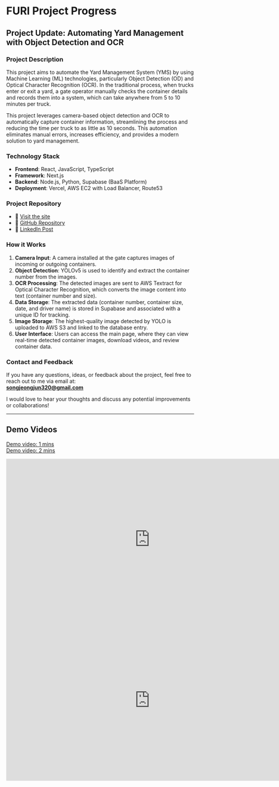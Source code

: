# FURI Project Progress

## Project Update: Automating Yard Management with Object Detection and OCR

### **Project Description**

This project aims to automate the Yard Management System (YMS) by using Machine Learning (ML) technologies, particularly Object Detection (OD) and Optical Character Recognition (OCR). In the traditional process, when trucks enter or exit a yard, a gate operator manually checks the container details and records them into a system, which can take anywhere from 5 to 10 minutes per truck.

This project leverages camera-based object detection and OCR to automatically capture container information, streamlining the process and reducing the time per truck to as little as 10 seconds. This automation eliminates manual errors, increases efficiency, and provides a modern solution to yard management.

### **Technology Stack**

- **Frontend**: React, JavaScript, TypeScript
- **Framework**: Next.js
- **Backend**: Node.js, Python, Supabase (BaaS Platform)
- **Deployment**: Vercel, AWS EC2 with Load Balancer, Route53

### **Project Repository**

- 🚀 [Visit the site](https://asu-furi-project.vercel.app/)
- 🚀 [GitHub Repository](https://github.com/songjeongjun320/ASU_FURI_Project)
- 🚀 [LinkedIn Post](https://www.linkedin.com/posts/junsong0602_asu-ocr-project-poster-activity-7228136673174282240-VnH8?utm_source=share&utm_medium=member_desktop)

### **How it Works**

1. **Camera Input**: A camera installed at the gate captures images of incoming or outgoing containers.
2. **Object Detection**: YOLOv5 is used to identify and extract the container number from the images.
3. **OCR Processing**: The detected images are sent to AWS Textract for Optical Character Recognition, which converts the image content into text (container number and size).
4. **Data Storage**: The extracted data (container number, container size, date, and driver name) is stored in Supabase and associated with a unique ID for tracking.
5. **Image Storage**: The highest-quality image detected by YOLO is uploaded to AWS S3 and linked to the database entry.
6. **User Interface**: Users can access the main page, where they can view real-time detected container images, download videos, and review container data.

### **Contact and Feedback**

If you have any questions, ideas, or feedback about the project, feel free to reach out to me via email at:  
**songjeongjun320@gmail.com**

I would love to hear your thoughts and discuss any potential improvements or collaborations!

---

## Demo Videos

[Demo video: 1 mins](https://www.youtube.com/watch?v=AhEH7NC7Qd0)  
[Demo video: 2 mins](https://www.youtube.com/watch?v=VhfH5aEldSc)

<iframe width="770" height="432" src="https://www.youtube.com/embed/AhEH7NC7Qd0" frameborder="0" allowfullscreen></iframe>  
<iframe width="770" height="432" src="https://www.youtube.com/watch?v=VhfH5aEldSc" frameborder="0" allowfullscreen></iframe>
